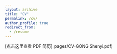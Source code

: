 ```yaml
---
layout: archive
title: "CV"
permalink: /cv/
author_profile: true
redirect_from:
  - /resume
---
```


[点击这里查看 PDF 简历]_pages/CV-GONG Shenyi.pdf)
